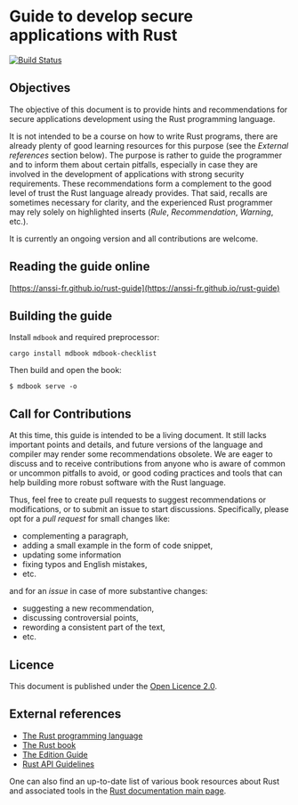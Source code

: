 # Guide to develop secure applications with Rust

[![Build Status](https://travis-ci.org/ANSSI-FR/rust-guide.svg?branch=master)](https://travis-ci.org/ANSSI-FR/rust-guide)

## Objectives

The objective of this document is to provide hints and recommendations for
secure applications development using the Rust programming language.

It is not intended to be a course on how to write Rust programs, there are
already plenty of good learning resources for this purpose (see the *External
references* section below). The purpose is rather to guide the programmer and to
inform them about certain pitfalls, especially in case they are involved in the
development of applications with strong security requirements.  These
recommendations form a complement to the good level of trust the Rust language
already provides. That said, recalls are sometimes necessary for clarity, and
the experienced Rust programmer may rely solely on highlighted inserts
(*Rule*, *Recommendation*, *Warning*, etc.).

It is currently an ongoing version and all contributions are welcome.

## Reading the guide online

[https://anssi-fr.github.io/rust-guide](https://anssi-fr.github.io/rust-guide)

## Building the guide

Install `mdbook` and required preprocessor:

```
cargo install mdbook mdbook-checklist
```

Then build and open the book:

```
$ mdbook serve -o
```

## Call for Contributions

At this time, this guide is intended to be a living document. It still lacks
important points and details, and future versions of the language and compiler
may render some recommendations obsolete. We are eager to discuss and to receive
contributions from anyone who is aware of common or uncommon pitfalls to avoid,
or good coding practices and tools that can help building more robust software
with the Rust language.

Thus, feel free to create pull requests to suggest recommendations or
modifications, or to submit an issue to start discussions. Specifically, please
opt for a *pull request* for small changes like:

 - complementing a paragraph,
 - adding a small example in the form of code snippet,
 - updating some information 
 - fixing typos and English mistakes,
 - etc.

and for an *issue* in case of more substantive changes:

 - suggesting a new recommendation,
 - discussing controversial points,
 - rewording a consistent part of the text,
 - etc.

## Licence

This document is published under the [Open Licence 2.0](LICENCE.md).

## External references

- [The Rust programming language](https://www.rust-lang.org)
- [The Rust book](https://doc.rust-lang.org/stable/book)
- [The Edition Guide](https://doc.rust-lang.org/edition-guide/)
- [Rust API Guidelines](https://rust-lang.github.io/api-guidelines)

One can also find an up-to-date list of various book resources about Rust and
associated tools in the [Rust documentation main
page](https://doc.rust-lang.org).
